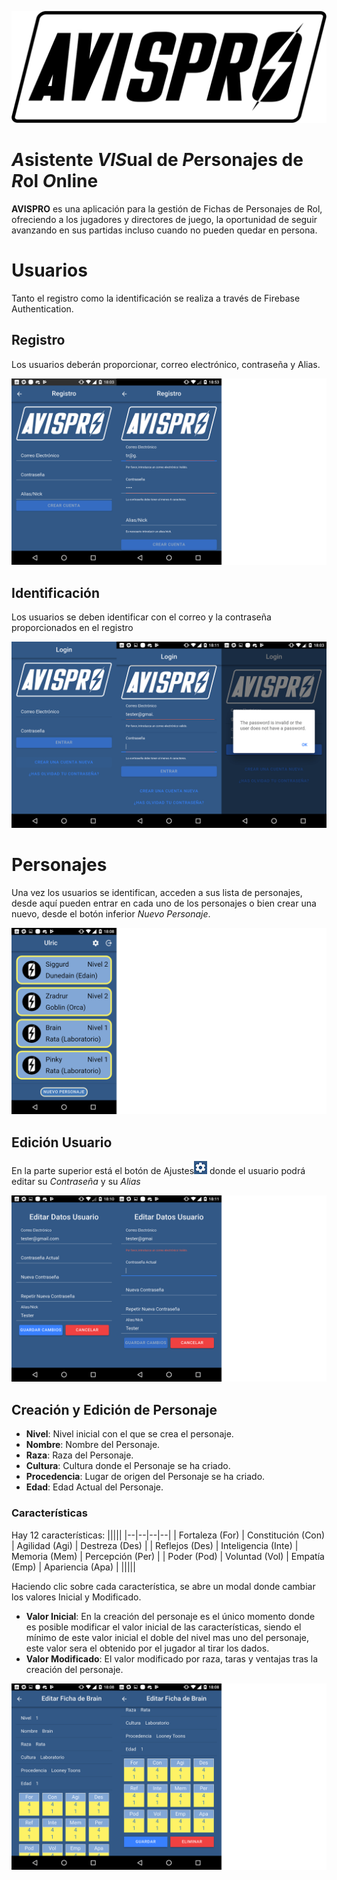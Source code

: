 ![Logo Avispro](https://github.com/GuillermoGarcia/imagenes-para-readmes/blob/master/avispro.png)
# *A*sistente *VIS*ual de *P*ersonajes de *R*ol *O*nline

**AVISPRO** es una aplicación para la gestión de Fichas de Personajes de Rol, ofreciendo a los jugadores y directores de juego, la oportunidad de seguir avanzando en sus partidas incluso cuando no pueden quedar en persona. 


# Usuarios

Tanto el registro como la identificación se realiza a través de Firebase Authentication.

## Registro

Los usuarios deberán proporcionar, correo electrónico, contraseña y Alias.

![Registro Avispro](https://github.com/GuillermoGarcia/imagenes-para-readmes/blob/master/Registro.png)

## Identificación

Los usuarios se deben identificar con el correo y la contraseña proporcionados en el registro

![Login Avispro](https://github.com/GuillermoGarcia/imagenes-para-readmes/blob/master/Login.png)




# Personajes

Una vez los usuarios se identifican, acceden a sus lista de personajes, desde aquí pueden entrar en cada uno de los personajes o bien crear una nuevo, desde el botón inferior *Nuevo Personaje*.

![Lista Personajes Avispro](https://github.com/GuillermoGarcia/imagenes-para-readmes/blob/master/Personajes.png)

## Edición Usuario

En la parte superior está el botón de Ajustes![](https://github.com/GuillermoGarcia/imagenes-para-readmes/blob/master/ajustes.jpg) donde el usuario podrá editar su *Contraseña* y su *Alias*

![Edición Usuario Avispro](https://github.com/GuillermoGarcia/imagenes-para-readmes/blob/master/Usuario.png)

## Creación y Edición de Personaje

 - **Nivel**:  Nivel inicial con el que se crea el personaje.
 - **Nombre**: Nombre del Personaje.
 - **Raza**: Raza del Personaje.
 - **Cultura**: Cultura donde el Personaje se ha criado.
 - **Procedencia**: Lugar de origen del Personaje se ha criado.
 - **Edad**: Edad Actual del Personaje.

### Características
Hay 12 características:
|||||
|--|--|--|--|
| Fortaleza (For) | Constitución (Con)  | Agilidad (Agi) | Destreza (Des)   |
| Reflejos (Des)  | Inteligencia (Inte) | Memoria (Mem)  | Percepción (Per) |
| Poder (Pod)     | Voluntad (Vol)  | Empatía (Emp)  | Apariencia (Apa) |
|||||

Haciendo clic sobre cada característica, se abre un modal donde cambiar los valores Inicial y Modificado.
 - **Valor Inicial**: En la creación del personaje es el único momento donde es posible modificar el valor inicial de las características, siendo el mínimo de este valor inicial el doble del nivel mas uno del personaje, este valor sera el obtenido por el jugador al tirar los dados.
 - **Valor Modificado**: El valor modificado por raza, taras y ventajas tras la creación del personaje.

![Edición Personaje Avispro](https://github.com/GuillermoGarcia/imagenes-para-readmes/blob/master/Edicion.png)
